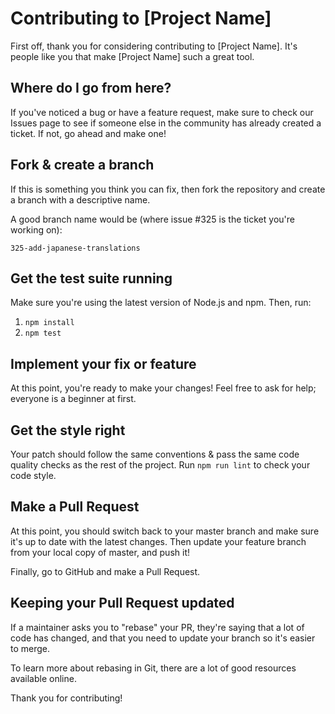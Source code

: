 # Contributing to [Project Name]

First off, thank you for considering contributing to [Project Name]. It's people like you that make [Project Name] such a great tool.

## Where do I go from here?

If you've noticed a bug or have a feature request, make sure to check our Issues page to see if someone else in the community has already created a ticket. If not, go ahead and make one!

## Fork & create a branch

If this is something you think you can fix, then fork the repository and create a branch with a descriptive name.

A good branch name would be (where issue #325 is the ticket you're working on):

`325-add-japanese-translations`

## Get the test suite running

Make sure you're using the latest version of Node.js and npm. Then, run:

1. `npm install`
2. `npm test`

## Implement your fix or feature

At this point, you're ready to make your changes! Feel free to ask for help; everyone is a beginner at first.

## Get the style right

Your patch should follow the same conventions & pass the same code quality checks as the rest of the project. Run `npm run lint` to check your code style.

## Make a Pull Request

At this point, you should switch back to your master branch and make sure it's up to date with the latest changes. Then update your feature branch from your local copy of master, and push it!

Finally, go to GitHub and make a Pull Request.

## Keeping your Pull Request updated

If a maintainer asks you to "rebase" your PR, they're saying that a lot of code has changed, and that you need to update your branch so it's easier to merge.

To learn more about rebasing in Git, there are a lot of good resources available online.

Thank you for contributing!
